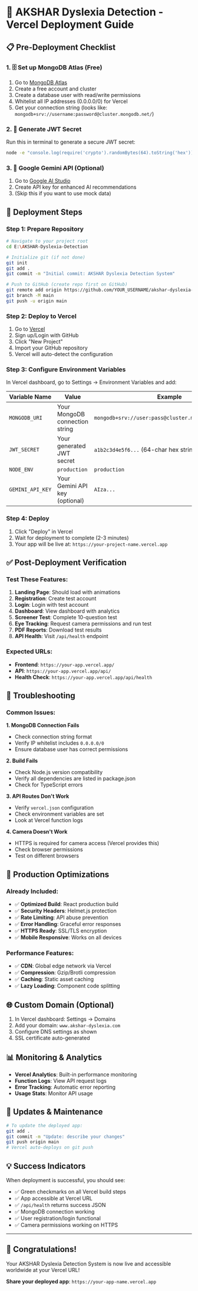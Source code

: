 # 🚀 AKSHAR Dyslexia Detection - Vercel Deployment Guide

## 📋 Pre-Deployment Checklist

### 1. 🗄️ Set up MongoDB Atlas (Free)
1. Go to [MongoDB Atlas](https://cloud.mongodb.com/)
2. Create a free account and cluster
3. Create a database user with read/write permissions
4. Whitelist all IP addresses (0.0.0.0/0) for Vercel
5. Get your connection string (looks like: `mongodb+srv://username:password@cluster.mongodb.net/`)

### 2. 🔑 Generate JWT Secret
Run this in terminal to generate a secure JWT secret:
```bash
node -e "console.log(require('crypto').randomBytes(64).toString('hex'))"
```

### 3. 🤖 Google Gemini API (Optional)
1. Go to [Google AI Studio](https://aistudio.google.com/)
2. Create API key for enhanced AI recommendations
3. (Skip this if you want to use mock data)

## 🚀 Deployment Steps

### Step 1: Prepare Repository
```bash
# Navigate to your project root
cd E:\AKSHAR-Dyslexia-Detection

# Initialize git (if not done)
git init
git add .
git commit -m "Initial commit: AKSHAR Dyslexia Detection System"

# Push to GitHub (create repo first on GitHub)
git remote add origin https://github.com/YOUR_USERNAME/akshar-dyslexia-detection.git
git branch -M main
git push -u origin main
```

### Step 2: Deploy to Vercel
1. Go to [Vercel](https://vercel.com/)
2. Sign up/Login with GitHub
3. Click "New Project"
4. Import your GitHub repository
5. Vercel will auto-detect the configuration

### Step 3: Configure Environment Variables
In Vercel dashboard, go to Settings → Environment Variables and add:

| Variable Name | Value | Example |
|---------------|-------|---------|
| `MONGODB_URI` | Your MongoDB connection string | `mongodb+srv://user:pass@cluster.mongodb.net/akshar` |
| `JWT_SECRET` | Your generated JWT secret | `a1b2c3d4e5f6...` (64-char hex string) |
| `NODE_ENV` | `production` | `production` |
| `GEMINI_API_KEY` | Your Gemini API key (optional) | `AIza...` |

### Step 4: Deploy
1. Click "Deploy" in Vercel
2. Wait for deployment to complete (2-3 minutes)
3. Your app will be live at: `https://your-project-name.vercel.app`

## ✅ Post-Deployment Verification

### Test These Features:
1. **Landing Page**: Should load with animations
2. **Registration**: Create test account
3. **Login**: Login with test account
4. **Dashboard**: View dashboard with analytics
5. **Screener Test**: Complete 10-question test
6. **Eye Tracking**: Request camera permissions and run test
7. **PDF Reports**: Download test results
8. **API Health**: Visit `/api/health` endpoint

### Expected URLs:
- **Frontend**: `https://your-app.vercel.app/`
- **API**: `https://your-app.vercel.app/api/`
- **Health Check**: `https://your-app.vercel.app/api/health`

## 🔧 Troubleshooting

### Common Issues:

**1. MongoDB Connection Fails**
- Check connection string format
- Verify IP whitelist includes `0.0.0.0/0`
- Ensure database user has correct permissions

**2. Build Fails**
- Check Node.js version compatibility
- Verify all dependencies are listed in package.json
- Check for TypeScript errors

**3. API Routes Don't Work**
- Verify `vercel.json` configuration
- Check environment variables are set
- Look at Vercel function logs

**4. Camera Doesn't Work**
- HTTPS is required for camera access (Vercel provides this)
- Check browser permissions
- Test on different browsers

## 📱 Production Optimizations

### Already Included:
- ✅ **Optimized Build**: React production build
- ✅ **Security Headers**: Helmet.js protection
- ✅ **Rate Limiting**: API abuse prevention  
- ✅ **Error Handling**: Graceful error responses
- ✅ **HTTPS Ready**: SSL/TLS encryption
- ✅ **Mobile Responsive**: Works on all devices

### Performance Features:
- ✅ **CDN**: Global edge network via Vercel
- ✅ **Compression**: Gzip/Brotli compression
- ✅ **Caching**: Static asset caching
- ✅ **Lazy Loading**: Component code splitting

## 🌐 Custom Domain (Optional)
1. In Vercel dashboard: Settings → Domains  
2. Add your domain: `www.akshar-dyslexia.com`
3. Configure DNS settings as shown
4. SSL certificate auto-generated

## 📊 Monitoring & Analytics
- **Vercel Analytics**: Built-in performance monitoring
- **Function Logs**: View API request logs
- **Error Tracking**: Automatic error reporting
- **Usage Stats**: Monitor API usage

## 🔄 Updates & Maintenance
```bash
# To update the deployed app:
git add .
git commit -m "Update: describe your changes"
git push origin main
# Vercel auto-deploys on git push
```

## 💡 Success Indicators
When deployment is successful, you should see:
- ✅ Green checkmarks on all Vercel build steps
- ✅ App accessible at Vercel URL
- ✅ `/api/health` returns success JSON
- ✅ MongoDB connection working
- ✅ User registration/login functional
- ✅ Camera permissions working on HTTPS

---

## 🎉 Congratulations! 
Your AKSHAR Dyslexia Detection System is now live and accessible worldwide at your Vercel URL!

**Share your deployed app**: `https://your-app-name.vercel.app`